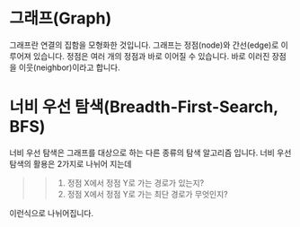 # 그래프(Graph)

그래프란 연결의 집함을 모형화한 것입니다.
그래프는 정점(node)와 간선(edge)로 이루어져 있습니다. 정점은 여러 개의 정점과 바로 이어질 수 있습니다.
바로 이러진 장점을 이웃(neighbor)이라고 합니다.

# 너비 우선 탐색(Breadth-First-Search, BFS)

너비 우선 탐색은 그래프를 대상으로 하는 다른 종류의 탐색 알고리즘 입니다.
너비 우선 탐색의 활용은 2가지로 나뉘어 지는데

> > 1.  정점 X에서 정점 Y로 가는 경로가 있는지?
> > 2.  정점 X에서 정점 Y로 가는 최단 경로가 무엇인지?

이런식으로 나뉘어집니다.
